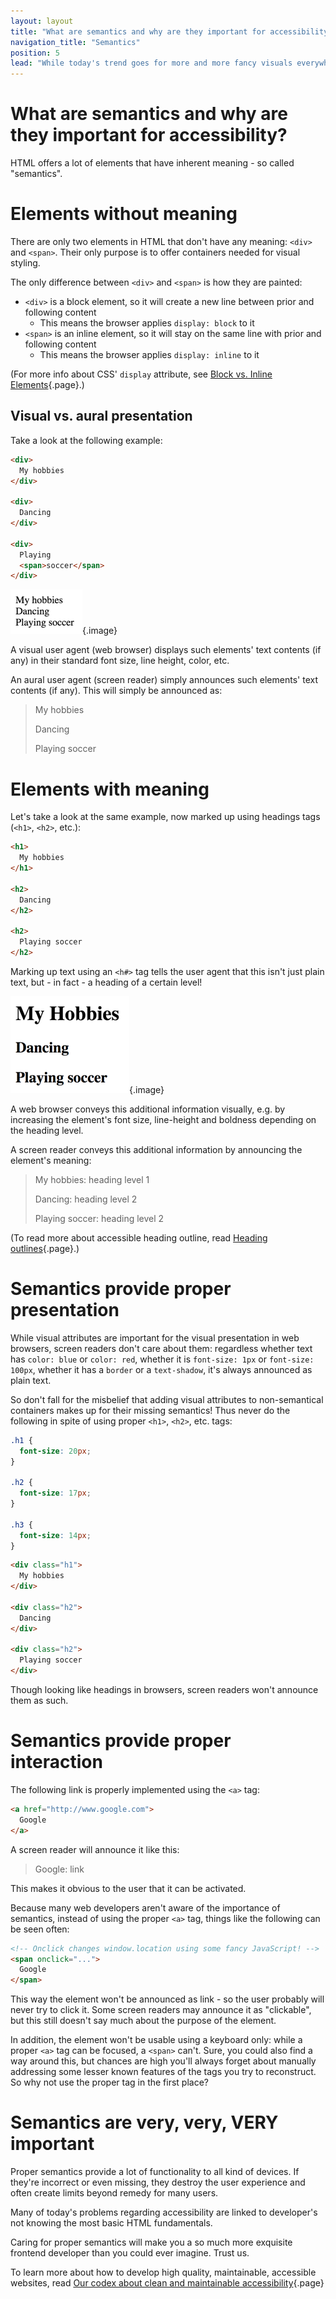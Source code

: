 ```yaml
---
layout: layout
title: "What are semantics and why are they important for accessibility?"
navigation_title: "Semantics"
position: 5
lead: "While today's trend goes for more and more fancy visuals everywhere, it's important to care about proper semantics of content."
---
```


# What are semantics and why are they important for accessibility?

HTML offers a lot of elements that have inherent meaning - so called "semantics".

# Elements without meaning

There are only two elements in HTML that don't have any meaning: `<div>` and `<span>`. Their only purpose is to offer containers needed for visual styling.

The only difference between `<div>` and `<span>` is how they are painted:

- `<div>` is a block element, so it will create a new line between prior and following content
    - This means the browser applies `display: block` to it
- `<span>` is an inline element, so it will stay on the same line with prior and following content
    - This means the browser applies `display: inline` to it

(For more info about CSS' `display` attribute, see [Block vs. Inline Elements](/code-examples-of-common-patterns-and-daily-requirements/block-vs--inline-elements){.page}.)

## Visual vs. aural presentation 

Take a look at the following example:

```html
<div>
  My hobbies
</div>

<div>
  Dancing
</div>

<div>
  Playing
  <span>soccer</span>
</div>
```

![Screenshot of non-semantical example](_media/screenshot-of-non-semantical-example.png){.image}

A visual user agent (web browser) displays such elements' text contents (if any) in their standard font size, line height, color, etc.

An aural user agent (screen reader) simply announces such elements' text contents (if any). This will simply be announced as:

> My hobbies
>
> Dancing
>
> Playing soccer

# Elements with meaning

Let's take a look at the same example, now marked up using headings tags (`<h1>`, `<h2>`, etc.):

```html
<h1>
  My hobbies
</h1>

<h2>
  Dancing
</h2>

<h2>
  Playing soccer
</h2>
```

Marking up text using an `<h#>` tag tells the user agent that this isn't just plain text, but - in fact - a heading of a certain level!

![Screenshot of semantical example](_media/screenshot-of-semantical-example.png){.image}

A web browser conveys this additional information visually, e.g. by increasing the element's font size, line-height and boldness depending on the heading level.

A screen reader conveys this additional information by announcing the element's meaning:

> My hobbies: heading level 1
>
> Dancing: heading level 2
>
> Playing soccer: heading level 2

(To read more about accessible heading outline, read [Heading outlines](/code-examples-of-common-patterns-and-daily-requirements/heading-outlines){.page}.)

# Semantics provide proper presentation

While visual attributes are important for the visual presentation in web browsers, screen readers don't care about them: regardless whether text has `color: blue` or `color: red`, whether it is `font-size: 1px` or `font-size: 100px`, whether it has a `border` or a `text-shadow`, it's always announced as plain text.

So don't fall for the misbelief that adding visual attributes to non-semantical containers makes up for their missing semantics! Thus never do the following in spite of using proper `<h1>`, `<h2>`, etc. tags:

```css
.h1 {
  font-size: 20px;
}

.h2 {
  font-size: 17px;
}

.h3 {
  font-size: 14px;
}
```

```html
<div class="h1">
  My hobbies
</div>

<div class="h2">
  Dancing
</div>

<div class="h2">
  Playing soccer
</div>
```

Though looking like headings in browsers, screen readers won't announce them as such.

# Semantics provide proper interaction

The following link is properly implemented using the `<a>` tag:

```html
<a href="http://www.google.com">
  Google
</a>
```

A screen reader will announce it like this:

> Google: link

This makes it obvious to the user that it can be activated.

Because many web developers aren't aware of the importance of semantics, instead of using the proper `<a>` tag, things like the following can be seen often:

```html
<!-- Onclick changes window.location using some fancy JavaScript! -->
<span onclick="...">
  Google
</span>
```

This way the element won't be announced as link - so the user probably will never try to click it. Some screen readers may announce it as "clickable", but this still doesn't say much about the purpose of the element.

In addition, the element won't be usable using a keyboard only: while a proper `<a>` tag can be focused, a `<span>` can't. Sure, you could also find a way around this, but chances are high you'll always forget about manually addressing some lesser known features of the tags you try to reconstruct. So why not use the proper tag in the first place?

# Semantics are very, very, VERY important

Proper semantics provide a lot of functionality to all kind of devices. If they're incorrect or even missing, they destroy the user experience and often create limits beyond remedy for many users.

Many of today's problems regarding accessibility are linked to developer's not knowing the most basic HTML fundamentals.

Caring for proper semantics will make you a so much more exquisite frontend developer than you could ever imagine. Trust us.

To learn more about how to develop high quality, maintainable, accessible websites, read [Our codex about clean and maintainable accessibility](/knowledge-about-developing-and-testing-accessible-websites/our-codex-about-clean-and-maintainable-accessibility){.page}